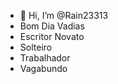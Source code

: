 - 👋 Hi, I’m @Rain23313
- Bom Dia Vadias
- Escritor Novato
- Solteiro
- Trabalhador
- Vagabundo

<!--- 
Rain23313/Rain23313 is a ✨ special ✨ repository because its `README.md` (this file) appears on your GitHub profile.
You can click the Preview link to take a look at your changes.
--->
